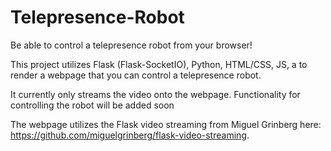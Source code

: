 # Telepresence-Robot
Be able to control a telepresence robot from your browser! 

This project utilizes Flask (Flask-SocketIO), Python, HTML/CSS, JS, a to render a webpage that you can control a telepresence robot. 

It currently only streams the video onto the webpage. Functionality for controlling the robot will be added soon

The webpage utilizes the Flask video streaming from Miguel Grinberg here: https://github.com/miguelgrinberg/flask-video-streaming.
